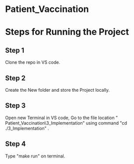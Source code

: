 # Patient_Vaccination

# Steps for Running the Project
## Step 1
Clone the repo in VS code.
## Step 2
Create the New folder and store the Project locally.
## Step 3
Open new Terminal in VS code, Go to the file location " Patient_Vaccination\3_Implementation" using command "cd ./3_Implementation" .
## Step 4
Type "make run" on terminal.


